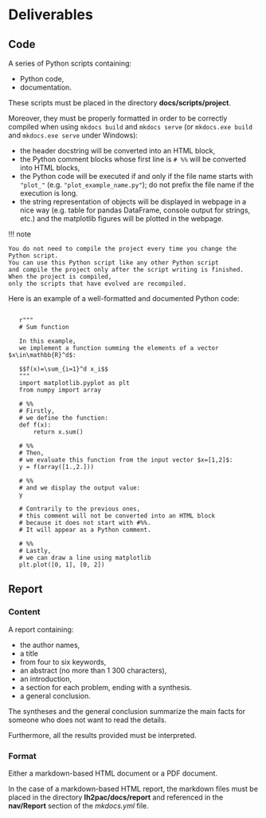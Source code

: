 # Deliverables

## Code

A series of Python scripts containing:

- Python code,
- documentation.

These scripts must be placed in the directory **docs/scripts/project**.

Moreover, they must be properly formatted
in order to be correctly compiled when using `mkdocs build` and `mkdocs serve`
(or `mkdocs.exe build` and `mkdocs.exe serve` under Windows):

* the header docstring will be converted into an HTML block,
* the Python comment blocks whose first line is `# %%` will be converted into HTML blocks,
* the Python code will be executed if and only if the file name starts with `"plot_"` (e.g. `"plot_example_name.py"`);
  do not prefix the file name if the execution is long.  
* the string representation of objects will be displayed in webpage in a nice way
  (e.g. table for pandas DataFrame, console output for strings, etc.)
  and the matplotlib figures will be plotted in the webpage.

!!! note

    You do not need to compile the project every time you change the Python script.
    You can use this Python script like any other Python script
    and compile the project only after the script writing is finished.
    When the project is compiled,
    only the scripts that have evolved are recompiled.

Here is an example of a well-formatted and documented Python code:

```

   r"""
   # Sum function

   In this example,
   we implement a function summing the elements of a vector $x\in\mathbb{R}^d$:

   $$f(x)=\sum_{i=1}^d x_i$$
   """
   import matplotlib.pyplot as plt
   from numpy import array

   # %%
   # Firstly,
   # we define the function:
   def f(x):
       return x.sum()

   # %%
   # Then,
   # we evaluate this function from the input vector $x=[1,2]$:
   y = f(array([1.,2.]))

   # %%
   # and we display the output value:
   y

   # Contrarily to the previous ones,
   # this comment will not be converted into an HTML block
   # because it does not start with #%%.
   # It will appear as a Python comment.
   
   # %%
   # Lastly,
   # we can draw a line using matplotlib
   plt.plot([0, 1], [0, 2])
```

## Report

### Content

A report containing:

* the author names,
* a title
* from four to six keywords,
* an abstract (no more than 1 300 characters),
* an introduction,
* a section for each problem, ending with a synthesis.
* a general conclusion.

The syntheses and the general conclusion summarize the main facts
for someone who does not want to read the details.

Furthermore, all the results provided must be interpreted.

### Format

Either a markdown-based HTML document or a PDF document.

In the case of a markdown-based HTML report,
the markdown files must be placed in the directory **lh2pac/docs/report**
and referenced in the **nav/Report** section of the *mkdocs.yml* file.